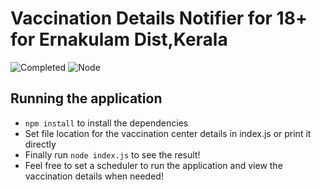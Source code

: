 # Vaccination Details Notifier for 18+ for Ernakulam Dist,Kerala

![Completed](https://img.shields.io/badge/status-completed-green) ![Node](https://img.shields.io/badge/lang-Node-green)

## Running the application

-	`npm install` to install the dependencies
-	Set file location for the vaccination center details in index.js or print it directly
-	Finally run `node index.js` to see the result!
- 	Feel free to set a scheduler to run the application and view the vaccination details when needed!
